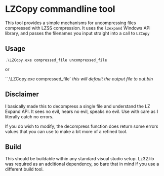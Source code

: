# LZCopy commandline tool
This tool provides a simple mechanisms for uncompressing files compressed with LZSS compression. It uses the `lzexpand` Windows API library, and passes the filenames you input straight into a call to `LZCopy` 

## Usage
`.\LZCopy.exe compressed_file uncompressed_file`

or

``.\LZCopy.exe compressed_file` _this will default the output file to out.bin_

## Disclaimer
I basically made this to decompress a single file and understand the LZ Expand API. It sees no evil, hears no evil, speaks no evil. Use with care as I literally catch no errors.

If you do wish to modify, the decompress function does return some errors values that you can use to make a bit more of a refined tool.

## Build
This should be buildable within any standard visual studio setup. Lz32.lib was required as an additional dependency, so bare that in mind if you use a different build tool.
